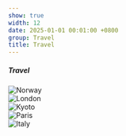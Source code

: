 ```yaml
---
show: true
width: 12
date: 2025-01-01 00:01:00 +0800
group: Travel
title: Travel
---
```


<div class="p-3">
  <h5 class="card-title mb-3">Travel</h5>
  <div class="row">

  <div class="col-12 col-sm-6 col-md-4 col-lg-3 mb-3">
      <img
        data-src="{{ '/assets/images/travel/norway.jpg' | relative_url }}"
        src="{{ '/assets/images/empty_300x200.png' | relative_url }}"
        class="lazy w-100 rounded-xl"
        alt="Norway">
    </div>

  <div class="col-12 col-sm-6 col-md-4 col-lg-3 mb-3">
      <img
        data-src="{{ '/assets/images/travel/london.jpg' | relative_url }}"
        src="{{ '/assets/images/empty_300x200.png' | relative_url }}"
        class="lazy w-100 rounded-xl"
        alt="London">
    </div>

   <div class="col-12 col-sm-6 col-md-4 col-lg-3 mb-3">
      <img
        data-src="{{ '/assets/images/travel/kyoto.jpg' | relative_url }}"
        src="{{ '/assets/images/empty_300x200.png' | relative_url }}"
        class="lazy w-100 rounded-xl"
        alt="Kyoto">
    </div>

   <div class="col-12 col-sm-6 col-md-4 col-lg-3 mb-3">
      <img
        data-src="{{ '/assets/images/travel/paris.jpg' | relative_url }}"
        src="{{ '/assets/images/empty_300x200.png' | relative_url }}"
        class="lazy w-100 rounded-xl"
        alt="Paris">
    </div>

   <div class="col-12 col-sm-6 col-md-4 col-lg-3 mb-3">
      <img
        data-src="{{ '/assets/images/travel/italy.jpg' | relative_url }}"
        src="{{ '/assets/images/empty_300x200.png' | relative_url }}"
        class="lazy w-100 rounded-xl"
        alt="Italy">
    </div>

  </div>
</div>

